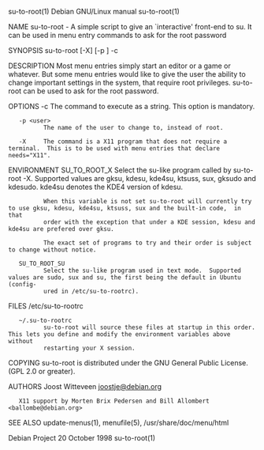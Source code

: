 su-to-root(1)                                                 Debian GNU/Linux manual                                                su-to-root(1)

NAME
       su-to-root - A simple script to give an `interactive' front-end to su.  It can be used in menu entry commands to ask for the root password

SYNOPSIS
       su-to-root [-X] [-p <user>] -c <command>

DESCRIPTION
       Most  menu  entries  simply  start an editor or a game or whatever. But some menu entries would like to give the user the ability to change
       important settings in the system, that require root privileges.  su-to-root can be used to ask for the root password.

OPTIONS
       -c <command>
              The command to execute as a string. This option is mandatory.

       -p <user>
              The name of the user to change to, instead of root.

       -X     The command is a X11 program that does not require a terminal.  This is to be used with menu entries that declare needs="X11".

ENVIRONMENT
       SU_TO_ROOT_X
              Select the su-like program called by su-to-root -X.  Supported values are gksu, kdesu, kde4su, ktsuss,
               sux, gksudo and kdesudo.  kde4su denotes the KDE4 version of kdesu.

              When this variable is not set su-to-root will currently try to use gksu, kdesu, kde4su, ktsuss, sux and the built-in code,  in  that
              order with the exception that under a KDE session, kdesu and kde4su are prefered over gksu.

              The exact set of programs to try and their order is subject to change without notice.

       SU_TO_ROOT_SU
              Select the su-like program used in text mode.  Supported values are sudo, sux and su, the first being the default in Ubuntu (config‐
              ured in /etc/su-to-rootrc).

FILES
       /etc/su-to-rootrc

       ~/.su-to-rootrc
              su-to-root will source these files at startup in this order. This lets you define and modify the environment variables above without
              restarting your X session.

COPYING
       su-to-root is distributed under the GNU General Public License.  (GPL 2.0 or greater).

AUTHORS
       Joost Witteveen <joostje@debian.org>

       X11 support by Morten Brix Pedersen and Bill Allombert <ballombe@debian.org>

SEE ALSO
       update-menus(1), menufile(5), /usr/share/doc/menu/html

Debian Project                                                    20 October 1998                                                    su-to-root(1)
